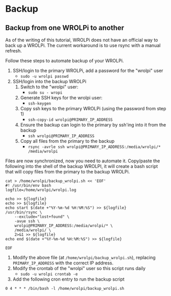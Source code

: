 # Backup
## Backup from one WROLPi to another

As of the writing of this tutorial, WROLPi does not have an official way to back up a WROLPi. The current workaround
is to use rsync with a manual refresh.

Follow these steps to automate backup of your WROLPi.

1. SSH/login to the primary WROLPi, add a password for the "wrolpi" user
    - `sudo -u wrolpi passwd`
2. SSH/login into the backup WROLPi
    1. Switch to the "wrolpi" user:
        - `sudo su - wropi`
    2. Generate SSH keys for the wrolpi user:
        - `ssh-keygen`
    3. Copy ssh keys to the primary WROLPi (using the password from step 1)
        - `ssh-copy-id wrolpi@PRIMARY_IP_ADDRESS`
    4. Ensure the backup can login to the primary by ssh'ing into it from the backup
        - `ssh wrolpi@PRIMARY_IP_ADDRESS`
    5. Copy all files from the primary to the backup
        - `rsync -avrle ssh wrolpi@PRIMARY_IP_ADDRESS:/media/wrolpi/* /media/wrolpi`

Files are now synchronized, now you need to automate it. Copy/paste the following into the shell of the backup WROLPI,
it will create a bash script that will copy files from the primary to the backup WROLPi.

```shell
cat > /home/wrolpi/backup_wrolpi.sh << 'EOF'
#! /usr/bin/env bash
logfile=/home/wrolpi/wrolpi.log

echo >> ${logfile}
echo >> ${logfile}
echo start $(date +"%Y-%m-%d %H:%M:%S") >> ${logfile}
/usr/bin/rsync \
    --exclude="lost+found" \
    -avue ssh \
    wrolpi@PRIMARY_IP_ADDRESS:/media/wrolpi/* \
    /media/wrolpi/ \
    2>&1 >> ${logfile}
echo end $(date +"%Y-%m-%d %H:%M:%S") >> ${logfile}

EOF
```

1. Modify the above file (at `/home/wrolpi/backup_wrolpi.sh`), replacing `PRIMARY_IP_ADDRESS` with the correct IP
   address.
2. Modify the crontab of the "wrolpi" user so this script runs daily
    - `sudo -u wrolpi crontab -e`
3. Add the following cron entry to run the backup script

```shell
0 4 * * * /bin/bash -l /home/wrolpi/backup_wrolpi.sh
```